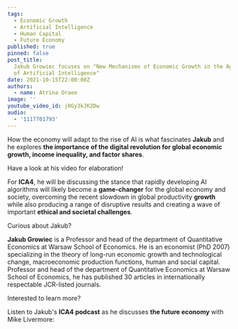 ```yaml
---
tags:
  - Economic Growth
  - Artificial Intelligence
  - Human Capital
  - Future Economy
published: true
pinned: false
post_title:
  Jakub Growiec focuses on "New Mechanisms of Economic Growth in the Age
  of Artificial Intelligence"
date: 2021-10-15T22:00:00Z
authors:
  - name: Atrina Oraee
image: ''
youtube_video_id: j0Gy3kJK2Dw
audio:
  - '1117701793'
---
```


How the economy will adapt to the rise of AI is what fascinates **Jakub** and he explores **the importance of the digital revolution for global economic growth, income inequality, and factor shares**.

Have a look at his video for elaboration!

For **ICA4**, he will be discussing the stance that rapidly developing AI algorithms will likely become a **game-changer** for the global economy and society, overcoming the recent slowdown in global productivity **growth** while also producing a range of disruptive results and creating a wave of important **ethical and societal challenges**.

Curious about Jakub?

**Jakub Growiec** is a Professor and head of the department of Quantitative Economics at Warsaw School of Economics. He is an economist (PhD 2007) specializing in the theory of long-run economic growth and technological change, macroeconomic production functions, human and social capital. Professor and head of the department of Quantitative Economics at Warsaw School of Economics, he has published 30 articles in internationally respectable JCR-listed journals.

Interested to learn more?

Listen to Jakub's **ICA4 podcast** as he discusses **the future economy** with Mike Livermore:
